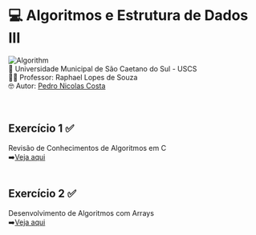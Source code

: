 # 💻 Algoritmos e Estrutura de Dados III <br>
![Algorithm](https://github.com/user-attachments/assets/a86bf385-3a46-41a3-b186-0ab5f0cdccff)<br>
🏫 Universidade Municipal de São Caetano do Sul - USCS<br>
👨‍🏫 Professor: Raphael Lopes de Souza<br>
🤓 Autor: <a href="https://github.com/pedronicolascosta">Pedro Nicolas Costa</a><br>
<br><br>
## Exercício 1 ✅<br>
Revisão de Conhecimentos de Algoritmos em C<br>
➡️<a href="#">Veja aqui</a><br><br>
## Exercício 2 ✅<br>
Desenvolvimento de Algoritmos com Arrays<br>
➡️<a href="#">Veja aqui</a><br><br>
